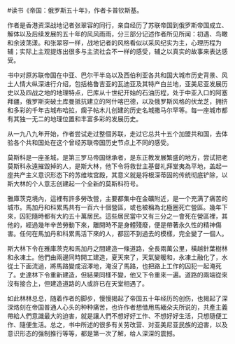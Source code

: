 \#读书《帝国：俄罗斯五十年》，作者卡普钦斯基。

作者是香港资深战地记者张翠容的同行，亲自经历了苏联帝国到俄罗斯帝国成立、解体以及后续发展的五十年的风风雨雨，分三部分记述作者所见所闻：初遇、鸟瞰和余波荡漾。和张翠容一样，战地记者的风格看似以采风纪实为主，心理历程为辅；实际上主观提炼出很多与主流社会不一样的感受，辅之以真实的故事来表达感受。

书中对原苏联帝国在中亚、巴尔干半岛以及西伯利亚各共和国大城市历史背景、风土人情大纵深进行介绍，包括格鲁吉亚的瓦迪亚及其特产白兰地，亚美尼亚发展历史以及四战之地的地理特点，巴库从十世纪开始的石油历程，处于中亚入口的阿塞拜疆，俄罗斯突破土库曼抵抗建立的阿什喀巴德，以及俄罗斯风格的伏龙芝，拥挤和多彩的千年古城布哈拉，瘸子帖木儿创建的历史名城撒马尔罕等。每一座城市都有其独一无二的地理位置和丰富多彩的发展历史。

从一九八九年开始，作者尝试走过整個苏联，走过它总共十五个加盟共和国，去体验各个共和国处在这个曾经苏联帝国历史节点上不同的感受。

莫斯科是一座圣城，是第三罗马帝国继承者，是东正教发展繁盛的地方，尝试把老莫斯科永遠摧毀掉的人，是斯大林，他下令将救世主基督礼拜堂夷為平地，盖起一座共产主义意识形态下的苏维埃宫殿，其意义就是将根深蒂固的传统彻底铲除，以斯大林的个人意志创建起一个全新的莫斯科符号。

雅庫茨克境內，這裡有許多勞改營，主要都集中在金礦附近，是一个充满了痛苦的城市。馬加丹和科累馬共有一百六十個營區，或也被稱為北極圈死亡營區。幾年下來，囚犯隨時都有大約五十萬居民。這些居民當中又有三分之一會死在營區裡，其他的，經過幾年辛苦勞動下來，離開時不是身體殘廢，便是帶著永久性的精神傷害。任何在馬加丹和科累馬活下來的人，都回不到過去的模樣，完全變了一個人。

斯大林下令在雅庫茨克和馬加丹之間建造一條道路，全長兩萬公里，橫越針葉樹林和永凍土。他們由兩邊同時開工建造，夏天來了，天氣變暖和，永凍土融化了，水從土下面流過，將馬路變成沼澤地，淹沒了馬路，也把路上工作的囚犯一起淹死了。史達林下令重新建造，但結果同樣不變，他又下令重來一遍。道路的兩端從來沒有接合上，但建造道路的人或許已在天堂相遇了。

如此林林总总，随着作者的脚步，慢慢揭起了帝国五十年经历的创伤，也揭起了深深烙刻在帝国普通人心头的种种痛苦，也许作者想借用馬緬朵夫所说的，共產主義帶給人們意識最大的迫害，就是讓人們不想好好工作、不想好好生活，只想隨便工作、隨便生活。总之，书中所述的很多有关劳改营、对亚美尼亚民族的迫害，以及意识形态的强制推行等等，都是第一次了解，给人深深的震撼。